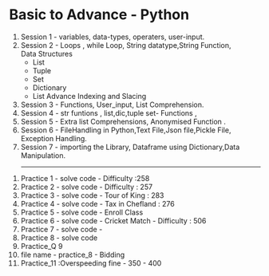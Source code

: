 # Basic to Advance - Python
1. Session 1 - variables, data-types, operaters, user-input.
2. Session 2 - Loops , while Loop, String datatype,String Function,<br>
   Data Structures <br>
   * List
   * Tuple
   * Set
   * Dictionary
   * List Advance Indexing and Slacing
3. Session 3 - Functions, User_input, List Comprehension.
4. Session 4 - str funtions , list,dic,tuple set- Functions , 
5. Session 5 - Extra list Comprehensions, Anonymised Function .
6. Session 6 - FileHandling in Python,Text File,Json file,Pickle File, Exception Handling.
7. Session 7 - importing the Library, Dataframe using Dictionary,Data Manipulation. <hr>

1) Practice 1 - solve code - Difficulty :258
2) Practice 2 - solve code - Difficulty : 257
3) Practice 3 - solve code - Tour of King : 283
4) Practice 4 - solve code - Tax in Chefland : 276
5) Practice 5 - solve code - Enroll Class
6) Practice 6 - solve code - Cricket Match - Difficulty : 506
7) Practice 7 - solve code - 
8) Practice 8 - solve code
9) Practice_Q 9
10) file name - practice_8 - Bidding 
11) Practice_11 :Overspeeding fine - 350 - 400
